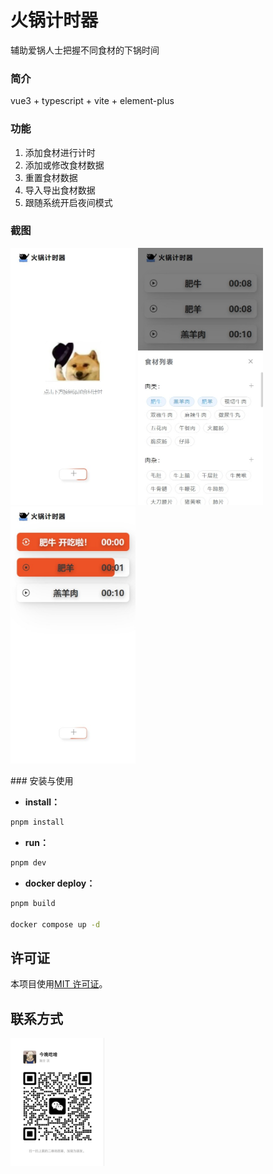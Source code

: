 # 火锅计时器

辅助爱锅人士把握不同食材的下锅时间

### 简介

vue3 + typescript + vite + element-plus

### 功能

1. 添加食材进行计时
2. 添加或修改食材数据
3. 重置食材数据
4. 导入导出食材数据
5. 跟随系统开启夜间模式

### 截图

<p float="left">
    <img src="./doc/images/home.jpeg" width="200"  />
    <img src="./doc/images/select_food.jpeg" width="200" />
    <img src="./doc/images/countdown.jpeg" width="200"  />
</p>
### 安装与使用

-   **install：**

```bash
pnpm install
```

-   **run：**

```bash
pnpm dev
```

-   **docker deploy：**

```bash
pnpm build

docker compose up -d
```

## 许可证

本项目使用[MIT 许可证](LICENSE)。

## 联系方式

<img src="./doc/images/wechat.jpg" width="150"  />
